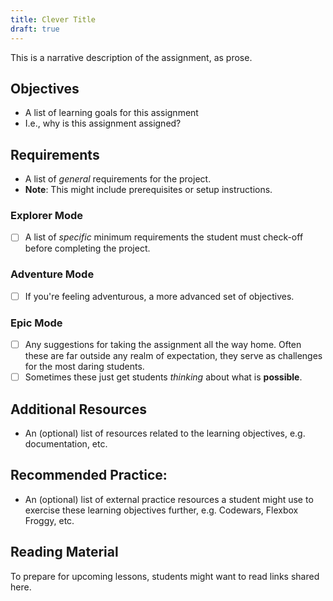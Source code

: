 ```yaml
---
title: Clever Title
draft: true
---
```


This is a narrative description of the assignment, as prose.

## Objectives

- A list of learning goals for this assignment
- I.e., why is this assignment assigned?

## Requirements

- A list of _general_ requirements for the project.
- **Note**: This might include prerequisites or setup instructions.

### Explorer Mode

- [ ] A list of _specific_ minimum requirements the student must check-off before completing the project.

### Adventure Mode

- [ ] If you're feeling adventurous, a more advanced set of objectives.

### Epic Mode

- [ ] Any suggestions for taking the assignment all the way home. Often these are far outside any realm of expectation,
      they serve as challenges for the most daring students.
- [ ] Sometimes these just get students _thinking_ about what is **possible**.

## Additional Resources

- An (optional) list of resources related to the learning objectives, e.g. documentation, etc.

## Recommended Practice:

- An (optional) list of external practice resources a student might use to exercise these learning objectives further,
  e.g. Codewars, Flexbox Froggy, etc.

## Reading Material

To prepare for upcoming lessons, students might want to read links shared here.
